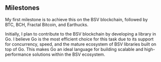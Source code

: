 ## Milestones

My first milestone is to achieve this on the BSV blockchain, followed by BTC, BCH, Fractal Bitcoin, and Earthucks.

Initially, I plan to contribute to the BSV blockchain by developing a library in Go. I believe Go is the most efficient choice for this task due to its support for concurrency, speed, and the mature ecosystem of BSV libraries built on top of Go. This makes Go an ideal language for building scalable and high-performance solutions within the BSV ecosystem.